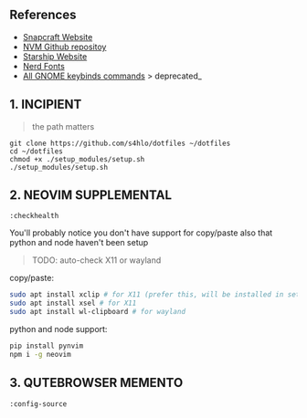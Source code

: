 ## References

- [Snapcraft Website](https://snapcraft.io/snapd)
- [NVM Github repositoy](https://github.com/nvm-sh/nvm#installing-and-updating)
- [Starship Website](https://starship.rs/)
- [Nerd Fonts](https://www.nerdfonts.com/font-downloads)
- [All GNOME keybinds commands](https://gist.github.com/justgook/4257735) > deprecated\_

## 1. INCIPIENT

> the path matters

```
git clone https://github.com/s4hlo/dotfiles ~/dotfiles
cd ~/dotfiles
chmod +x ./setup_modules/setup.sh
./setup_modules/setup.sh

```

## 2. NEOVIM SUPPLEMENTAL

```
:checkhealth
```

You'll probably notice you don't have support for copy/paste also that python and node haven't been setup

> TODO: auto-check X11 or wayland

copy/paste:

```sh
sudo apt install xclip # for X11 (prefer this, will be installed in setup.sh)
sudo apt install xsel # for X11
sudo apt install wl-clipboard # for wayland
```

python and node support:

```sh
pip install pynvim
npm i -g neovim

```

## 3. QUTEBROWSER MEMENTO

```
:config-source
```
